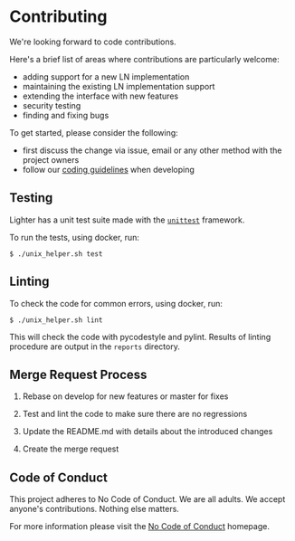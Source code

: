 # Contributing

We're looking forward to code contributions.

Here's a brief list of areas where contributions are particularly welcome:
- adding support for a new LN implementation
- maintaining the existing LN implementation support
- extending the interface with new features
- security testing
- finding and fixing bugs

To get started, please consider the following:
- first discuss the change via issue, email or any other method
  with the project owners
- follow our [coding guidelines](/doc/coding_guidelines.md) when developing


## Testing

Lighter has a unit test suite made with the
[`unittest`](https://docs.python.org/3.5/library/unittest.html) framework.

To run the tests, using docker, run:

```
$ ./unix_helper.sh test
```


## Linting

To check the code for common errors, using docker, run:

```
$ ./unix_helper.sh lint
```

This will check the code with pycodestyle and pylint.
Results of linting procedure are output in the `reports` directory.


## Merge Request Process

1. Rebase on develop for new features or master for fixes

1. Test and lint the code to make sure there are no regressions

1. Update the README.md with details about the introduced changes

1. Create the merge request


## Code of Conduct

This project adheres to No Code of Conduct.  We are all adults.  We accept anyone's contributions.  Nothing else matters.

For more information please visit the [No Code of Conduct](https://github.com/domgetter/NCoC) homepage.
